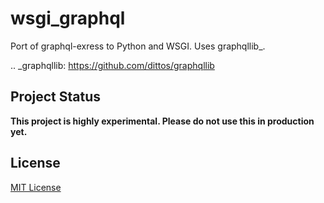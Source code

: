 # wsgi_graphql

Port of graphql-exress to Python and WSGI. Uses graphqllib_.

.. _graphqllib: https://github.com/dittos/graphqllib

## Project Status

**This project is highly experimental. Please do not use this in
  production yet.**

## License

[MIT License](https://github.com/faassen/wsgi_graphql/blob/master/LICENSE)